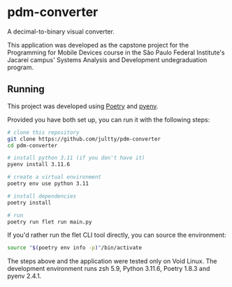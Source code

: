 # pdm-converter

A decimal-to-binary visual converter.

This application was developed as the capstone project for the Programming for Mobile Devices course in the São Paulo Federal Institute's Jacareí campus' Systems Analysis and Development undegraduation program.

## Running

This project was developed using [Poetry](https://python-poetry.org/) and [pyenv](https://github.com/pyenv/pyenv).

Provided you have both set up, you can run it with the following steps:

```sh
# clone this repository
git clone https://github.com/jultty/pdm-converter
cd pdm-converter

# install python 3.11 (if you don't have it)
pyenv install 3.11.6

# create a virtual environment
poetry env use python 3.11

# install dependencies
poetry install

# run
poetry run flet run main.py
```

If you'd rather run the flet CLI tool directly, you can source the environment:

```sh
source "$(poetry env info -p)"/bin/activate
```

The steps above and the application were tested only on Void Linux. The development environment runs zsh 5.9, Python 3.11.6, Poetry 1.8.3 and pyenv 2.4.1.
